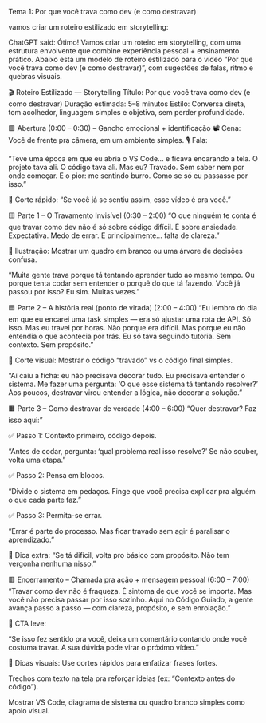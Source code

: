 Tema 1: Por que você trava como dev (e como destravar)

vamos criar um roteiro estilizado em storytelling:


ChatGPT said:
Ótimo! Vamos criar um roteiro em storytelling, com uma estrutura envolvente que combine experiência pessoal + ensinamento prático. Abaixo está um modelo de roteiro estilizado para o vídeo “Por que você trava como dev (e como destravar)”, com sugestões de falas, ritmo e quebras visuais.

🎬 Roteiro Estilizado — Storytelling
Título: Por que você trava como dev (e como destravar)
Duração estimada: 5–8 minutos
Estilo: Conversa direta, tom acolhedor, linguagem simples e objetiva, sem perder profundidade.

🟩 Abertura (0:00 – 0:30) – Gancho emocional + identificação
📽️ Cena: Você de frente pra câmera, em um ambiente simples.
🎙️ Fala:

“Teve uma época em que eu abria o VS Code... e ficava encarando a tela. O projeto tava ali. O código tava ali. Mas eu? Travado. Sem saber nem por onde começar.
E o pior: me sentindo burro. Como se só eu passasse por isso.”

📌 Corte rápido: “Se você já se sentiu assim, esse vídeo é pra você.”

🟨 Parte 1 – O Travamento Invisível (0:30 – 2:00)
“O que ninguém te conta é que travar como dev não é só sobre código difícil.
É sobre ansiedade. Expectativa. Medo de errar. E principalmente… falta de clareza.”

🎯 Ilustração: Mostrar um quadro em branco ou uma árvore de decisões confusa.

“Muita gente trava porque tá tentando aprender tudo ao mesmo tempo.
Ou porque tenta codar sem entender o porquê do que tá fazendo.
Você já passou por isso? Eu sim. Muitas vezes.”

🟦 Parte 2 – A história real (ponto de virada) (2:00 – 4:00)
“Eu lembro do dia em que eu encarei uma task simples — era só ajustar uma rota de API. Só isso. Mas eu travei por horas.
Não porque era difícil. Mas porque eu não entendia o que acontecia por trás. Eu só tava seguindo tutoria. Sem contexto. Sem propósito.”

📌 Corte visual: Mostrar o código “travado” vs o código final simples.

“Aí caiu a ficha: eu não precisava decorar tudo. Eu precisava entender o sistema.
Me fazer uma pergunta: ‘O que esse sistema tá tentando resolver?’
Aos poucos, destravar virou entender a lógica, não decorar a solução.”

🟧 Parte 3 – Como destravar de verdade (4:00 – 6:00)
“Quer destravar? Faz isso aqui:”

✅ Passo 1: Contexto primeiro, código depois.

“Antes de codar, pergunta: ‘qual problema real isso resolve?’ Se não souber, volta uma etapa.”

✅ Passo 2: Pensa em blocos.

“Divide o sistema em pedaços. Finge que você precisa explicar pra alguém o que cada parte faz.”

✅ Passo 3: Permita-se errar.

“Errar é parte do processo. Mas ficar travado sem agir é paralisar o aprendizado.”

🎯 Dica extra: “Se tá difícil, volta pro básico com propósito. Não tem vergonha nenhuma nisso.”

🟥 Encerramento – Chamada pra ação + mensagem pessoal (6:00 – 7:00)
“Travar como dev não é fraqueza. É sintoma de que você se importa.
Mas você não precisa passar por isso sozinho.
Aqui no Código Guiado, a gente avança passo a passo — com clareza, propósito, e sem enrolação.”

📢 CTA leve:

“Se isso fez sentido pra você, deixa um comentário contando onde você costuma travar.
A sua dúvida pode virar o próximo vídeo.”

🎨 Dicas visuais:
Use cortes rápidos para enfatizar frases fortes.

Trechos com texto na tela pra reforçar ideias (ex: “Contexto antes do código”).

Mostrar VS Code, diagrama de sistema ou quadro branco simples como apoio visual.

